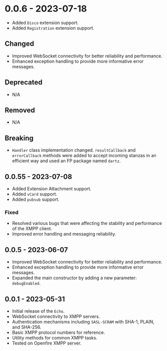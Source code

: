 # 0.0.6 - 2023-07-18

- Added `Disco` extension support.
- Added `Registration` extension support.

## Changed

- Improved WebSocket connectivity for better reliability and performance.
- Enhanced exception handling to provide more informative error messages.

## Deprecated

- N/A

## Removed

- N/A

## Breaking

- `Handler` class implementation changed. `resultCallback` and `errorCallback` methods were added to accept incoming stanzas in an efficient way and used an FP package named `dartz`.

## 0.0.55 - 2023-07-08

- Added Extension Attachment support.
- Added `vCard` support.
- Added `pubsub` support.

### Fixed

- Resolved various bugs that were affecting the stability and performance of the XMPP client.
- Improved error handling and messaging reliability.

## 0.0.5 - 2023-06-07

- Improved WebSocket connectivity for better reliability and performance.
- Enhanced exception handling to provide more informative error messages.
- Expanded the main constructor by adding a new parameter: `debugEnabled`.

## 0.0.1 - 2023-05-31

- Initial release of the `Echo`.
- WebSocket connectivity to XMPP servers.
- Authentication mechanisms including `SASL-SCRAM` with SHA-1, PLAIN, and SHA-256.
- Basic XMPP protocol numbers for reference.
- Utility methods for common XMPP tasks.
- Tested on Openfire XMPP server.

